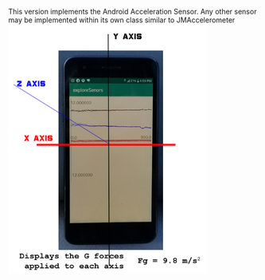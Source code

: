 This version implements the Android Acceleration Sensor.  Any other sensor may be implemented within its own class similar to JMAccelerometer
<img src=https://github.com/JamworksPro/exploreAndroid/blob/master/exploreSenors/SensorDisplay.jpg width=400> 
